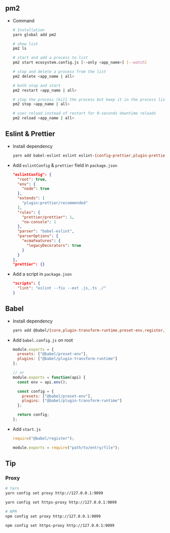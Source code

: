 ## pm2

- Command

  ```sh
  # Installation
  yarn global add pm2

  # show list
  pm2 ls

  # start and add a process to list
  pm2 start ecosystem.config.js [--only <app_name>] [--watch]

  # stop and delete a process from the list
  pm2 delete <app_name | all>

  # both stop and start
  pm2 restart <app_name | all>

  # stop the process (kill the process but keep it in the process list)
  pm2 stop <app_name | all>

  # user reload instead of restart for 0-seconds downtime reloads
  pm2 reload <app_name | all>
  ```

## Eslint & Prettier

- Install dependency

  ```sh
  yarn add babel-eslint eslint eslint-{config-prettier,plugin-prettier} prettier -D
  ```

- Add `eslintConfig` & `prettier` field in `package.json`

  ```json
  "eslintConfig": {
    "root": true,
    "env": {
      "node": true
    },
    "extends": [
      "plugin:prettier/recommended"
    ],
    "rules": {
      "prettier/prettier": 1,
      "no-console": 1
    },
    "parser": "babel-eslint",
    "parserOptions": {
      "ecmaFeatures": {
        "legacyDecorators": true
      }
    }
  },
  "prettier": {}
  ```

- Add a script in `package.json`

  ```json
  "scripts": {
    "lint": "eslint --fix --ext .js,.ts ./"
  }
  ```

## Babel

- Install dependency

  ```sh
  yarn add @babel/{core,plugin-transform-runtime,preset-env,register,runtime} -D
  ```

- Add `babel.config.js` on root

  ```js
  module.exports = {
    presets: ["@babel/preset-env"],
    plugins: ["@babel/plugin-transform-runtime"]
  };

  // or
  module.exports = function(api) {
    const env = api.env();

    const config = {
      presets: ["@babel/preset-env"],
      plugins: ["@babel/plugin-transform-runtime"]
    };

    return config;
  };
  ```

- Add `start.js`

  ```js
  require("@babel/register");

  module.exports = require("path/to/entry/file");
  ```

## Tip

### Proxy

```sh
# Yarn
yarn config set proxy http://127.0.0.1:9099

yarn config set https-proxy http://127.0.0.1:9099

# NPM
npm config set proxy http://127.0.0.1:9099

npm config set https-proxy http://127.0.0.1:9099
```
